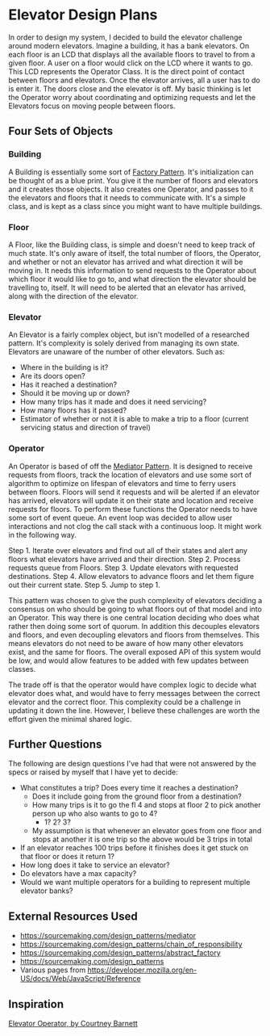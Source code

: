 # Elevator Design Plans
In order to design my system, I decided to build the elevator challenge around modern elevators. Imagine a building, it has a bank elevators. On each floor is an LCD that displays all the available floors to travel to from a given floor. A user on a floor would click on the LCD where it wants to go. This LCD represents the Operator Class. It is the direct point of contact between floors and elevators. Once the elevator arrives, all a user has to do is enter it. The doors close and the elevator is off. My basic thinking is let the Operator worry about coordinating and optimizing requests and let the Elevators focus on moving people between floors.

## Four Sets of Objects

### Building
A Building is essentially some sort of [Factory Pattern](https://sourcemaking.com/design_patterns/abstract_factory). It's initialization can be thought of as a blue print. You give it the number of floors and elevators and it creates those objects. It also creates one Operator, and passes to it the elevators and floors that it needs to communicate with. It's a simple class, and is kept as a class since you might want to have multiple buildings.

### Floor
A Floor, like the Building class, is simple and doesn't need to keep track of much state. It's only aware of itself, the total number of floors, the Operator, and whether or not an elevator has arrived and what direction it will be moving in. It needs this information to send requests to the Operator about which floor it would like to go to, and what direction the elevator should be travelling to, itself. It will need to be alerted that an elevator has arrived, along with the direction of the elevator.

### Elevator
An Elevator is a fairly complex object, but isn't modelled of a researched pattern. It's complexity is solely derived from managing its own state. Elevators are unaware of the number of other elevators.
Such as:
- Where in the building is it?
- Are its doors open?
- Has it reached a destination?
- Should it be moving up or down?
- How many trips has it made and does it need servicing?
- How many floors has it passed?
- Estimator of whether or not it is able to make a trip to a floor (current servicing status and direction of travel)

### Operator
An Operator is based of off the [Mediator Pattern](https://sourcemaking.com/design_patterns/mediator). It is designed to receive requests from floors, track the location of elevators and use some sort of algorithm to optimize on lifespan of elevators and time to ferry users between floors. Floors will send it requests and will be alerted if an elevator has arrived, elevators will update it on their state and location and receive requests for floors. To perform these functions the Operator needs to have some sort of event queue. An event loop was decided to allow user interactions and not clog the call stack with a continuous loop. It might work in the following way.

Step 1. Iterate over elevators and find out all of their states and alert any floors what elevators have arrived and their direction.
Step 2. Process requests queue from Floors.
Step 3. Update elevators with requested destinations.
Step 4. Allow elevators to advance floors and let them figure out their current state.
Step 5. Jump to step 1.

This pattern was chosen to give the push complexity of elevators deciding a consensus on who should be going to what floors out of that model and into an Operator. This way there is one central location deciding who does what rather then doing some sort of quorum. In addition this decouples elevators and floors, and even decoupling elevators and floors from themselves. This means elevators do not need to be aware of how many other elevators exist, and the same for floors. The overall exposed API of this system would be low, and would allow features to be added with few updates between classes.

The trade off is that the operator would have complex logic to decide what elevator does what, and would have to ferry messages between the correct elevator and the correct floor. This complexity could be a challenge in updating it down the line. However, I believe these challenges are worth the effort given the minimal shared logic.

## Further Questions
The following are design questions I've had that were not answered by the specs or raised by myself that I have yet to decide:
- What constitutes a trip? Does every time it reaches a destination?
  - Does it include going from the ground floor from a destination?
  - How many trips is it to go the fl 4 and stops at floor 2 to pick another person up who also wants to go to 4?
    - 1? 2? 3?
  - My assumption is that whenever an elevator goes from one floor and stops at another it is one trip so the above would be 3 trips in total
- If an elevator reaches 100 trips before it finishes does it get stuck on that floor or does it return 1?
- How long does it take to service an elevator?
- Do elevators have a max capacity?
- Would we want multiple operators for a building to represent multiple elevator banks?

## External Resources Used
- https://sourcemaking.com/design_patterns/mediator
- https://sourcemaking.com/design_patterns/chain_of_responsibility
- https://sourcemaking.com/design_patterns/abstract_factory
- https://sourcemaking.com/design_patterns
- Various pages from https://developer.mozilla.org/en-US/docs/Web/JavaScript/Reference

## Inspiration
[Elevator Operator, by Courtney Barnett](https://www.youtube.com/watch?v=9kuqVySGjL0)
